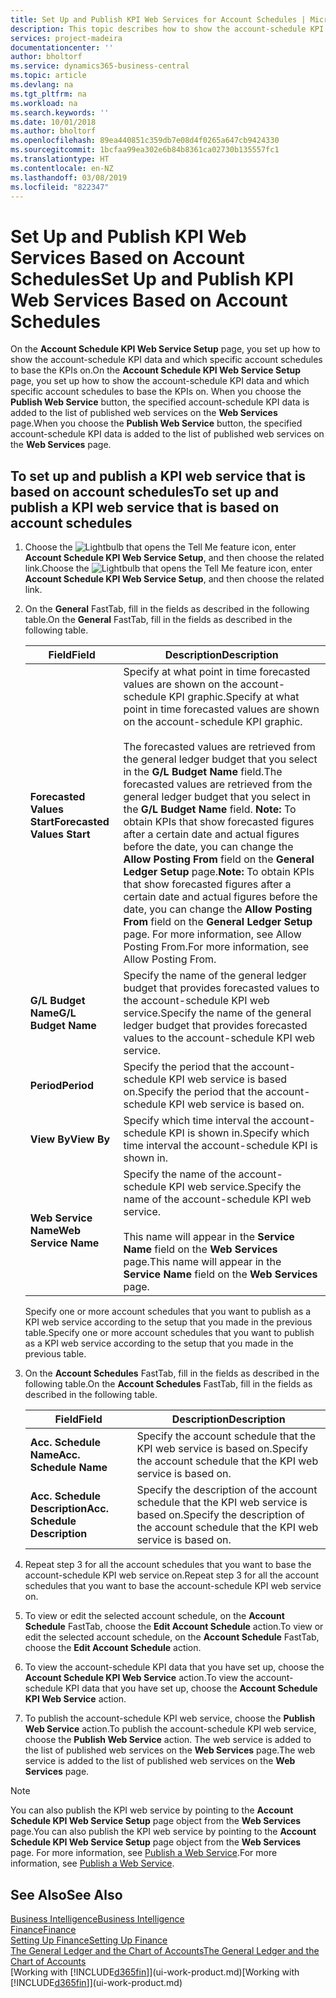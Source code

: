 ```yaml
---
title: Set Up and Publish KPI Web Services for Account Schedules | Microsoft Docs
description: This topic describes how to show the account-schedule KPI data based on specific account schedules.
services: project-madeira
documentationcenter: ''
author: bholtorf
ms.service: dynamics365-business-central
ms.topic: article
ms.devlang: na
ms.tgt_pltfrm: na
ms.workload: na
ms.search.keywords: ''
ms.date: 10/01/2018
ms.author: bholtorf
ms.openlocfilehash: 89ea440851c359db7e08d4f0265a647cb9424330
ms.sourcegitcommit: 1bcfaa99ea302e6b84b8361ca02730b135557fc1
ms.translationtype: HT
ms.contentlocale: en-NZ
ms.lasthandoff: 03/08/2019
ms.locfileid: "822347"
---
```

# <a name="set-up-and-publish-kpi-web-services-based-on-account-schedules"></a><span data-ttu-id="7dd6c-103">Set Up and Publish KPI Web Services Based on Account Schedules</span><span class="sxs-lookup"><span data-stu-id="7dd6c-103">Set Up and Publish KPI Web Services Based on Account Schedules</span></span>
<span data-ttu-id="7dd6c-104">On the **Account Schedule KPI Web Service Setup** page, you set up how to show the account-schedule KPI data and which specific account schedules to base the KPIs on.</span><span class="sxs-lookup"><span data-stu-id="7dd6c-104">On the **Account Schedule KPI Web Service Setup** page, you set up how to show the account-schedule KPI data and which specific account schedules to base the KPIs on.</span></span> <span data-ttu-id="7dd6c-105">When you choose the **Publish Web Service** button, the specified account-schedule KPI data is added to the list of published web services on the **Web Services** page.</span><span class="sxs-lookup"><span data-stu-id="7dd6c-105">When you choose the **Publish Web Service** button, the specified account-schedule KPI data is added to the list of published web services on the **Web Services** page.</span></span>  

## <a name="to-set-up-and-publish-a-kpi-web-service-that-is-based-on-account-schedules"></a><span data-ttu-id="7dd6c-106">To set up and publish a KPI web service that is based on account schedules</span><span class="sxs-lookup"><span data-stu-id="7dd6c-106">To set up and publish a KPI web service that is based on account schedules</span></span>  
1.  <span data-ttu-id="7dd6c-107">Choose the ![Lightbulb that opens the Tell Me feature](media/ui-search/search_small.png "Tell me what you want to do") icon, enter **Account Schedule KPI Web Service Setup**, and then choose the related link.</span><span class="sxs-lookup"><span data-stu-id="7dd6c-107">Choose the ![Lightbulb that opens the Tell Me feature](media/ui-search/search_small.png "Tell me what you want to do") icon, enter **Account Schedule KPI Web Service Setup**, and then choose the related link.</span></span>  
2.  <span data-ttu-id="7dd6c-108">On the **General** FastTab, fill in the fields as described in the following table.</span><span class="sxs-lookup"><span data-stu-id="7dd6c-108">On the **General** FastTab, fill in the fields as described in the following table.</span></span>  

    |<span data-ttu-id="7dd6c-109">Field</span><span class="sxs-lookup"><span data-stu-id="7dd6c-109">Field</span></span>|<span data-ttu-id="7dd6c-110">Description</span><span class="sxs-lookup"><span data-stu-id="7dd6c-110">Description</span></span>|  
    |---------------------------------|---------------------------------------|  
    |<span data-ttu-id="7dd6c-111">**Forecasted Values Start**</span><span class="sxs-lookup"><span data-stu-id="7dd6c-111">**Forecasted Values Start**</span></span>|<span data-ttu-id="7dd6c-112">Specify at what point in time forecasted values are shown on the account-schedule KPI graphic.</span><span class="sxs-lookup"><span data-stu-id="7dd6c-112">Specify at what point in time forecasted values are shown on the account-schedule KPI graphic.</span></span><br /><br /> <span data-ttu-id="7dd6c-113">The forecasted values are retrieved from the general ledger budget that you select in the **G/L Budget Name** field.</span><span class="sxs-lookup"><span data-stu-id="7dd6c-113">The forecasted values are retrieved from the general ledger budget that you select in the **G/L Budget Name** field.</span></span> <span data-ttu-id="7dd6c-114">**Note:**  To obtain KPIs that show forecasted figures after a certain date and actual figures before the date, you can change the **Allow Posting From** field on the **General Ledger Setup** page.</span><span class="sxs-lookup"><span data-stu-id="7dd6c-114">**Note:**  To obtain KPIs that show forecasted figures after a certain date and actual figures before the date, you can change the **Allow Posting From** field on the **General Ledger Setup** page.</span></span> <span data-ttu-id="7dd6c-115">For more information, see Allow Posting From.</span><span class="sxs-lookup"><span data-stu-id="7dd6c-115">For more information, see Allow Posting From.</span></span>|  
    |<span data-ttu-id="7dd6c-116">**G/L Budget Name**</span><span class="sxs-lookup"><span data-stu-id="7dd6c-116">**G/L Budget Name**</span></span>|<span data-ttu-id="7dd6c-117">Specify the name of the general ledger budget that provides forecasted values to the account-schedule KPI web service.</span><span class="sxs-lookup"><span data-stu-id="7dd6c-117">Specify the name of the general ledger budget that provides forecasted values to the account-schedule KPI web service.</span></span>|  
    |<span data-ttu-id="7dd6c-118">**Period**</span><span class="sxs-lookup"><span data-stu-id="7dd6c-118">**Period**</span></span>|<span data-ttu-id="7dd6c-119">Specify the period that the account-schedule KPI web service is based on.</span><span class="sxs-lookup"><span data-stu-id="7dd6c-119">Specify the period that the account-schedule KPI web service is based on.</span></span>|  
    |<span data-ttu-id="7dd6c-120">**View By**</span><span class="sxs-lookup"><span data-stu-id="7dd6c-120">**View By**</span></span>|<span data-ttu-id="7dd6c-121">Specify which time interval the account-schedule KPI is shown in.</span><span class="sxs-lookup"><span data-stu-id="7dd6c-121">Specify which time interval the account-schedule KPI is shown in.</span></span>|  
    |<span data-ttu-id="7dd6c-122">**Web Service Name**</span><span class="sxs-lookup"><span data-stu-id="7dd6c-122">**Web Service Name**</span></span>|<span data-ttu-id="7dd6c-123">Specify the name of the account-schedule KPI web service.</span><span class="sxs-lookup"><span data-stu-id="7dd6c-123">Specify the name of the account-schedule KPI web service.</span></span><br /><br /> <span data-ttu-id="7dd6c-124">This name will appear in the **Service Name** field on the **Web Services** page.</span><span class="sxs-lookup"><span data-stu-id="7dd6c-124">This name will appear in the **Service Name** field on the **Web Services** page.</span></span>|  

    <span data-ttu-id="7dd6c-125">Specify one or more account schedules that you want to publish as a KPI web service according to the setup that you made in the previous table.</span><span class="sxs-lookup"><span data-stu-id="7dd6c-125">Specify one or more account schedules that you want to publish as a KPI web service according to the setup that you made in the previous table.</span></span>  

3.  <span data-ttu-id="7dd6c-126">On the **Account Schedules** FastTab, fill in the fields as described in the following table.</span><span class="sxs-lookup"><span data-stu-id="7dd6c-126">On the **Account Schedules** FastTab, fill in the fields as described in the following table.</span></span>  

    |<span data-ttu-id="7dd6c-127">Field</span><span class="sxs-lookup"><span data-stu-id="7dd6c-127">Field</span></span>|<span data-ttu-id="7dd6c-128">Description</span><span class="sxs-lookup"><span data-stu-id="7dd6c-128">Description</span></span>|  
    |---------------------------------|---------------------------------------|  
    |<span data-ttu-id="7dd6c-129">**Acc. Schedule Name**</span><span class="sxs-lookup"><span data-stu-id="7dd6c-129">**Acc. Schedule Name**</span></span>|<span data-ttu-id="7dd6c-130">Specify the account schedule that the KPI web service is based on.</span><span class="sxs-lookup"><span data-stu-id="7dd6c-130">Specify the account schedule that the KPI web service is based on.</span></span>|  
    |<span data-ttu-id="7dd6c-131">**Acc. Schedule Description**</span><span class="sxs-lookup"><span data-stu-id="7dd6c-131">**Acc. Schedule Description**</span></span>|<span data-ttu-id="7dd6c-132">Specify the description of the account schedule that the KPI web service is based on.</span><span class="sxs-lookup"><span data-stu-id="7dd6c-132">Specify the description of the account schedule that the KPI web service is based on.</span></span>|  

4.  <span data-ttu-id="7dd6c-133">Repeat step 3 for all the account schedules that you want to base the account-schedule KPI web service on.</span><span class="sxs-lookup"><span data-stu-id="7dd6c-133">Repeat step 3 for all the account schedules that you want to base the account-schedule KPI web service on.</span></span>  
5.  <span data-ttu-id="7dd6c-134">To view or edit the selected account schedule, on the **Account Schedule** FastTab, choose the **Edit Account Schedule** action.</span><span class="sxs-lookup"><span data-stu-id="7dd6c-134">To view or edit the selected account schedule, on the **Account Schedule** FastTab, choose the **Edit Account Schedule** action.</span></span>  
6.  <span data-ttu-id="7dd6c-135">To view the account-schedule KPI data that you have set up, choose the **Account Schedule KPI Web Service** action.</span><span class="sxs-lookup"><span data-stu-id="7dd6c-135">To view the account-schedule KPI data that you have set up, choose the **Account Schedule KPI Web Service** action.</span></span>  
7.  <span data-ttu-id="7dd6c-136">To publish the account-schedule KPI web service, choose the **Publish Web Service** action.</span><span class="sxs-lookup"><span data-stu-id="7dd6c-136">To publish the account-schedule KPI web service, choose the **Publish Web Service** action.</span></span> <span data-ttu-id="7dd6c-137">The web service is added to the list of published web services on the **Web Services** page.</span><span class="sxs-lookup"><span data-stu-id="7dd6c-137">The web service is added to the list of published web services on the **Web Services** page.</span></span>  

> [!NOTE]  
>  <span data-ttu-id="7dd6c-138">You can also publish the KPI web service by pointing to the **Account Schedule KPI Web Service Setup** page object from the **Web Services** page.</span><span class="sxs-lookup"><span data-stu-id="7dd6c-138">You can also publish the KPI web service by pointing to the **Account Schedule KPI Web Service Setup** page object from the **Web Services** page.</span></span> <span data-ttu-id="7dd6c-139">For more information, see [Publish a Web Service](across-how-publish-web-service.md).</span><span class="sxs-lookup"><span data-stu-id="7dd6c-139">For more information, see [Publish a Web Service](across-how-publish-web-service.md).</span></span>  

## <a name="see-also"></a><span data-ttu-id="7dd6c-140">See Also</span><span class="sxs-lookup"><span data-stu-id="7dd6c-140">See Also</span></span>  
[<span data-ttu-id="7dd6c-141">Business Intelligence</span><span class="sxs-lookup"><span data-stu-id="7dd6c-141">Business Intelligence</span></span>](bi.md)  
[<span data-ttu-id="7dd6c-142">Finance</span><span class="sxs-lookup"><span data-stu-id="7dd6c-142">Finance</span></span>](finance.md)  
[<span data-ttu-id="7dd6c-143">Setting Up Finance</span><span class="sxs-lookup"><span data-stu-id="7dd6c-143">Setting Up Finance</span></span>](finance-setup-finance.md)  
[<span data-ttu-id="7dd6c-144">The General Ledger and the Chart of Accounts</span><span class="sxs-lookup"><span data-stu-id="7dd6c-144">The General Ledger and the Chart of Accounts</span></span>](finance-general-ledger.md)  
<span data-ttu-id="7dd6c-145">[Working with [!INCLUDE[d365fin](includes/d365fin_md.md)]](ui-work-product.md)</span><span class="sxs-lookup"><span data-stu-id="7dd6c-145">[Working with [!INCLUDE[d365fin](includes/d365fin_md.md)]](ui-work-product.md)</span></span>
